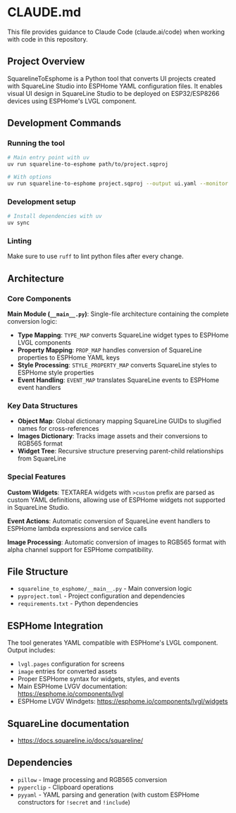# CLAUDE.md

This file provides guidance to Claude Code (claude.ai/code) when working with code in this repository.

## Project Overview

SquarelineToEsphome is a Python tool that converts UI projects created with SquareLine Studio into ESPHome YAML configuration files. It enables visual UI design in SquareLine Studio to be deployed on ESP32/ESP8266 devices using ESPHome's LVGL component.

## Development Commands

### Running the tool
```bash
# Main entry point with uv
uv run squareline-to-esphome path/to/project.sqproj

# With options
uv run squareline-to-esphome project.sqproj --output ui.yaml --monitor
```

### Development setup
```bash
# Install dependencies with uv
uv sync
```

### Linting
Make sure to use `ruff` to lint python files after every change.

## Architecture

### Core Components

**Main Module (`__main__.py`)**: Single-file architecture containing the complete conversion logic:

- **Type Mapping**: `TYPE_MAP` converts SquareLine widget types to ESPHome LVGL components
- **Property Mapping**: `PROP_MAP` handles conversion of SquareLine properties to ESPHome YAML keys
- **Style Processing**: `STYLE_PROPERTY_MAP` converts SquareLine styles to ESPHome style properties
- **Event Handling**: `EVENT_MAP` translates SquareLine events to ESPHome event handlers

### Key Data Structures

- **Object Map**: Global dictionary mapping SquareLine GUIDs to slugified names for cross-references
- **Images Dictionary**: Tracks image assets and their conversions to RGB565 format
- **Widget Tree**: Recursive structure preserving parent-child relationships from SquareLine

### Special Features

**Custom Widgets**: TEXTAREA widgets with `>custom` prefix are parsed as custom YAML definitions, allowing use of ESPHome widgets not supported in SquareLine Studio.

**Event Actions**: Automatic conversion of SquareLine event handlers to ESPHome lambda expressions and service calls

**Image Processing**: Automatic conversion of images to RGB565 format with alpha channel support for ESPHome compatibility.

## File Structure

- `squareline_to_esphome/__main__.py` - Main conversion logic
- `pyproject.toml` - Project configuration and dependencies
- `requirements.txt` - Python dependencies

## ESPHome Integration

The tool generates YAML compatible with ESPHome's LVGL component. Output includes:
- `lvgl.pages` configuration for screens
- `image` entries for converted assets  
- Proper ESPHome syntax for widgets, styles, and events
- Main ESPHome LVGV documentation: https://esphome.io/components/lvgl
- ESPHome LVGV Windgets: https://esphome.io/components/lvgl/widgets

## SquareLine documentation

- https://docs.squareline.io/docs/squareline/

## Dependencies

- `pillow` - Image processing and RGB565 conversion
- `pyperclip` - Clipboard operations
- `pyyaml` - YAML parsing and generation (with custom ESPHome constructors for `!secret` and `!include`)
